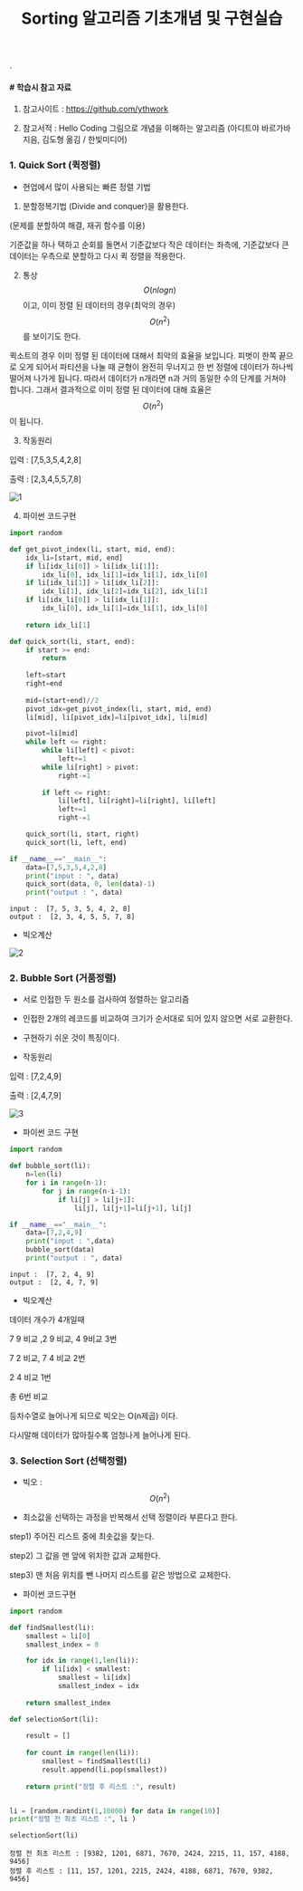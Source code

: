 ﻿---
layout: post
title: "Sorting 알고리즘 기초개념 및 구현실습"
tags: [Python, 자료구조 알고리즘]
comments: true
---

.

#### # 학습시 참고 자료 

1) 참고사이트 : https://github.com/ythwork

2) 참고서적 : Hello Coding 그림으로 개념을 이해하는 알고리즘 (아디트야 바르가바 지음, 김도형 옮김 / 한빛미디어)

### 1. Quick Sort (퀵정렬)

- 현업에서 많이 사용되는 빠른 정렬 기법

1) 분할정복기법 (Divide and conquer)을 활용한다. 

(문제를 분할하여 해결, 재귀 함수를 이용)

기준값을 하나 택하고 순회를 돌면서 기준값보다 작은 데이터는 좌측에, 기준값보다 큰 데이터는 우측으로 분할하고 다시 퀵 정렬을 적용한다.

2) 통상 $$\ O(nlogn) $$이고, 이미 정렬 된 데이터의 경우(최악의 경우) $$\ O(n^2) $$ 를 보이기도 한다.
   
퀵소트의 경우 이미 정렬 된 데이터에 대해서 최악의 효율을 보입니다. 피벗이 한쪽 끝으로 오게 되어서 파티션을 나눌 때 균형이 완전히 무너지고 한 번 정렬에 데이터가 하나씩 떨어져 나가게 됩니다. 따라서 데이터가 n개라면 n과 거의 동일한 수의 단계를 거쳐야 합니다. 그래서 결과적으로 이미 정렬 된 데이터에 대해 효율은 $$\ O(n^2) $$이 됩니다.

3) 작동원리

입력 : [7,5,3,5,4,2,8]

출력 : [2,3,4,5,5,7,8]

![1](https://user-images.githubusercontent.com/41605276/56469763-cf670880-6478-11e9-809d-03f72bd6a2fa.png)

4) 파이썬 코드구현


```python
import random

def get_pivot_index(li, start, mid, end):
    idx_li=[start, mid, end]
    if li[idx_li[0]] > li[idx_li[1]]:
        idx_li[0], idx_li[1]=idx_li[1], idx_li[0]
    if li[idx_li[1]] > li[idx_li[2]]:
        idx_li[1], idx_li[2]=idx_li[2], idx_li[1]
    if li[idx_li[0]] > li[idx_li[1]]:
        idx_li[0], idx_li[1]=idx_li[1], idx_li[0]
    
    return idx_li[1]

def quick_sort(li, start, end):
    if start >= end:
        return
    
    left=start
    right=end
    
    mid=(start+end)//2
    pivot_idx=get_pivot_index(li, start, mid, end)
    li[mid], li[pivot_idx]=li[pivot_idx], li[mid]

    pivot=li[mid]
    while left <= right:
        while li[left] < pivot:
            left+=1
        while li[right] > pivot:
            right-=1
        
        if left <= right:
            li[left], li[right]=li[right], li[left]
            left+=1
            right-=1

    quick_sort(li, start, right)
    quick_sort(li, left, end)

if __name__=="__main__":
    data=[7,5,3,5,4,2,8]
    print("input : ", data)
    quick_sort(data, 0, len(data)-1)
    print("output : ", data)
```

    input :  [7, 5, 3, 5, 4, 2, 8]
    output :  [2, 3, 4, 5, 5, 7, 8]
    

- 빅오계산

![2](https://user-images.githubusercontent.com/41605276/56469765-d7bf4380-6478-11e9-95c1-f6e4c8888b53.png)

### 2. Bubble Sort (거품정렬)

- 서로 인접한 두 원소를 검사하여 정렬하는 알고리즘


- 인접한 2개의 레코드를 비교하여 크기가 순서대로 되어 있지 않으면 서로 교환한다.


- 구현하기 쉬운 것이 특징이다.


- 작동원리

입력 : [7,2,4,9]

출력 : [2,4,7,9]

![3](https://user-images.githubusercontent.com/41605276/56469767-dee65180-6478-11e9-9dc5-4a2c3b450c8d.png)

- 파이썬 코드 구현


```python
import random

def bubble_sort(li):
    n=len(li)
    for i in range(n-1):
        for j in range(n-i-1):
            if li[j] > li[j+1]:
                li[j], li[j+1]=li[j+1], li[j]

if __name__=="__main__":
    data=[7,2,4,9]
    print("input : ",data)
    bubble_sort(data)
    print("output : ", data)
```

    input :  [7, 2, 4, 9]
    output :  [2, 4, 7, 9]
    

- 빅오계산

데이터 개수가 4개일때

7 9 비교 ,2 9 비교, 4 9비교 3번

7 2 비교, 7 4 비교 2번

2 4 비교 1번

총 6번 비교

등차수열로 늘어나게 되므로 빅오는 O(n제곱) 이다.

다시말해 데이터가 많아질수록 엄청나게 늘어나게 된다.

### 3. Selection Sort (선택정렬)

- 빅오 : $$\ O(n^2) $$

- 최소값을 선택하는 과정을 반복해서 선택 정렬이라 부른다고 한다.

step1) 주어진 리스트 중에 최솟값을 찾는다.

step2) 그 값을 맨 앞에 위치한 값과 교체한다.
    
step3) 맨 처음 위치를 뺀 나머지 리스트를 같은 방법으로 교체한다.

- 파이썬 코드구현


```python
import random

def findSmallest(li):
    smallest = li[0]
    smallest_index = 0

    for idx in range(1,len(li)):
        if li[idx] < smallest:
            smallest = li[idx]
            smallest_index = idx
    
    return smallest_index

def selectionSort(li):
    
    result = []
    
    for count in range(len(li)):
        smallest = findSmallest(li)
        result.append(li.pop(smallest))
        
    return print("정렬 후 리스트 :", result)


li = [random.randint(1,10000) for data in range(10)]
print("정렬 전 최초 리스트 :", li )

selectionSort(li)
```

    정렬 전 최초 리스트 : [9382, 1201, 6871, 7670, 2424, 2215, 11, 157, 4188, 9456]
    정렬 후 리스트 : [11, 157, 1201, 2215, 2424, 4188, 6871, 7670, 9382, 9456]
    
